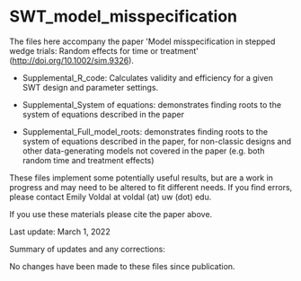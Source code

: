 # SWT_model_misspecification
The files here accompany the paper 'Model misspecification in stepped wedge trials: Random effects for time or treatment' (http://doi.org/10.1002/sim.9326).  

* Supplemental_R_code: Calculates validity and efficiency for a given SWT design and parameter settings.  

* Supplemental_System of equations: demonstrates finding roots to the system of equations described in the paper

* Supplemental_Full_model_roots: demonstrates finding roots to the system of equations described in the paper, for non-classic designs and other data-generating models not covered in the paper (e.g. both random time and treatment effects)

These files implement some potentially useful results, but are a work in progress and may need to be altered to fit different needs.  If you find errors, please contact Emily Voldal at voldal (at) uw (dot) edu.

If you use these materials please cite the paper above.

Last update: March 1, 2022

Summary of updates and any corrections:

No changes have been made to these files since publication.
